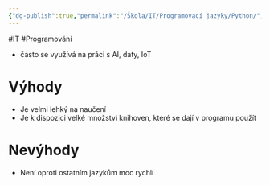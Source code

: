 ```yaml
---
{"dg-publish":true,"permalink":"/Škola/IT/Programovací jazyky/Python/","created":"2024-02-21T17:17:06.332+01:00","updated":"2024-03-13T18:20:42.117+01:00"}
---
```


#IT #Programování 
- často se využívá na práci s AI, daty, IoT
# Výhody
 - Je velmi lehký na naučení
 - Je k dispozici velké množství knihoven, které se dají v programu použít
# Nevýhody
- Není oproti ostatním jazykům moc rychlí